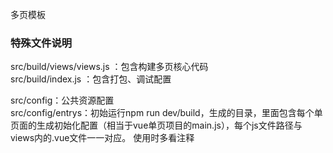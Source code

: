 多页模板

### 特殊文件说明
src/build/views/views.js ：包含构建多页核心代码  
src/build/index.js ：包含打包、调试配置  

src/config：公共资源配置  
src/config/entrys：初始运行npm run dev/build，生成的目录，里面包含每个单页面的生成初始化配置（相当于vue单页项目的main.js），每个js文件路径与views内的.vue文件一一对应。
使用时多看注释
